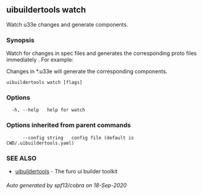 ## uibuildertools watch

Watch u33e changes and generate components.

### Synopsis

Watch for changes in spec files and generates the corresponding proto files immediately . For example:

Changes in *.u33e will generate the corresponding components.

```
uibuildertools watch [flags]
```

### Options

```
  -h, --help   help for watch
```

### Options inherited from parent commands

```
      --config string   config file (default is CWD/.uibuildertools.yaml)
```

### SEE ALSO

* [uibuildertools](uibuildertools.md)	 - The furo ui builder toolkit

###### Auto generated by spf13/cobra on 18-Sep-2020
